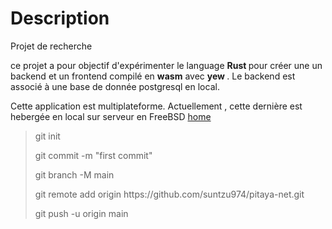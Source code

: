 <!DOCTYPE html>
<html>
<body>

<h1>Description</h1>
<p>Projet de recherche </p>

  <p>
  ce projet a pour objectif d'expérimenter le language <b> Rust </b> pour créer une
  un backend et un frontend compilé en <b>wasm</b> avec <b> yew </b>.
  Le backend est associé à une base de donnée postgresql en local.
</p>
<p> Cette application est multiplateforme. 
  Actuellement , cette dernière est hebergée en local sur serveur en FreeBSD <a href=https://www.goyav.re> home  </a>
</p>

<blockquote> 
<p>git init<p>
  <p>git commit -m "first commit"</p>
  <p>git branch -M main </p>
  <p>git remote add origin https://github.com/suntzu974/pitaya-net.git</p>
<p>git push -u origin main</p>
</blockquote>
  </body>
</html>

